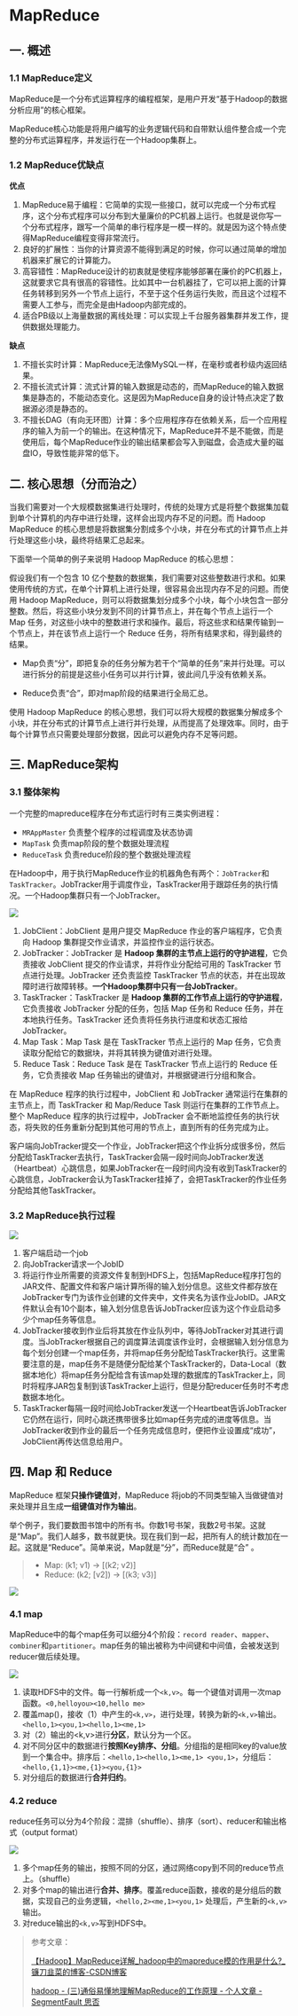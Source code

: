 # MapReduce

## 一. 概述

### 1.1 MapReduce定义

MapReduce是一个分布式运算程序的编程框架，是用户开发“基于Hadoop的数据分析应用”的核心框架。

MapReduce核心功能是将用户编写的业务逻辑代码和自带默认组件整合成一个完整的分布式运算程序，并发运行在一个Hadoop集群上。

### 1.2 MapReduce优缺点

**优点**

1. MapReduce易于编程：它简单的实现一些接口，就可以完成一个分布式程序，这个分布式程序可以分布到大量廉价的PC机器上运行。也就是说你写一个分布式程序，跟写一个简单的串行程序是一模一样的。就是因为这个特点使得MapReduce编程变得非常流行。
2. 良好的扩展性：当你的计算资源不能得到满足的时候，你可以通过简单的增加机器来扩展它的计算能力。
3. 高容错性：MapReduce设计的初衷就是使程序能够部署在廉价的PC机器上，这就要求它具有很高的容错性。比如其中一台机器挂了，它可以把上面的计算任务转移到另外一个节点上运行，不至于这个任务运行失败，而且这个过程不需要人工参与，而完全是由Hadoop内部完成的。
4. 适合PB级以上海量数据的离线处理：可以实现上千台服务器集群并发工作，提供数据处理能力。

**缺点**

1. 不擅长实时计算：MapReduce无法像MySQL一样，在毫秒或者秒级内返回结果。
2. 不擅长流式计算：流式计算的输入数据是动态的，而MapReduce的输入数据集是静态的，不能动态变化。这是因为MapReduce自身的设计特点决定了数据源必须是静态的。
3. 不擅长DAG（有向无环图）计算：多个应用程序存在依赖关系，后一个应用程序的输入为前一个的输出。在这种情况下，MapReduce并不是不能做，而是使用后，每个MapReduce作业的输出结果都会写入到磁盘，会造成大量的磁盘IO，导致性能非常的低下。

## 二. 核心思想（分而治之）

当我们需要对一个大规模数据集进行处理时，传统的处理方式是将整个数据集加载到单个计算机的内存中进行处理，这样会出现内存不足的问题。而 Hadoop MapReduce 的核心思想是将数据集分割成多个小块，并在分布式的计算节点上并行处理这些小块，最终将结果汇总起来。

下面举一个简单的例子来说明 Hadoop MapReduce 的核心思想：

假设我们有一个包含 10 亿个整数的数据集，我们需要对这些整数进行求和。如果使用传统的方式，在单个计算机上进行处理，很容易会出现内存不足的问题。而使用 Hadoop MapReduce，则可以将数据集划分成多个小块，每个小块包含一部分整数。然后，将这些小块分发到不同的计算节点上，并在每个节点上运行一个 Map 任务，对这些小块中的整数进行求和操作。最后，将这些求和结果传输到一个节点上，并在该节点上运行一个 Reduce 任务，将所有结果求和，得到最终的结果。

- Map负责“分”，即把复杂的任务分解为若干个“简单的任务”来并行处理。可以进行拆分的前提是这些小任务可以并行计算，彼此间几乎没有依赖关系。

- Reduce负责“合”，即对map阶段的结果进行全局汇总。

使用 Hadoop MapReduce 的核心思想，我们可以将大规模的数据集分解成多个小块，并在分布式的计算节点上进行并行处理，从而提高了处理效率。同时，由于每个计算节点只需要处理部分数据，因此可以避免内存不足等问题。

## 三. MapReduce架构

### 3.1 整体架构

一个完整的mapreduce程序在分布式运行时有三类实例进程：

- `MRAppMaster` 负责整个程序的过程调度及状态协调
- `MapTask` 负责map阶段的整个数据处理流程
- `ReduceTask` 负责reduce阶段的整个数据处理流程

在Hadoop中，用于执行MapReduce作业的机器角色有两个：`JobTracker`和`TaskTracker`。JobTracker用于调度作业，TaskTracker用于跟踪任务的执行情况。一个Hadoop集群只有一个JobTracker。

![](../images/33.png)

1. JobClient：JobClient 是用户提交 MapReduce 作业的客户端程序，它负责向 Hadoop 集群提交作业请求，并监控作业的运行状态。
2. JobTracker：JobTracker 是 **Hadoop 集群的主节点上运行的守护进程**，它负责接收 JobClient 提交的作业请求，并将作业分配给可用的 TaskTracker 节点进行处理。JobTracker 还负责监控 TaskTracker 节点的状态，并在出现故障时进行故障转移。**一个Hadoop集群中只有一台JobTracker**。
3. TaskTracker：TaskTracker 是 **Hadoop 集群的工作节点上运行的守护进程**，它负责接收 JobTracker 分配的任务，包括 Map 任务和 Reduce 任务，并在本地执行任务。TaskTracker 还负责将任务执行进度和状态汇报给 JobTracker。
4. Map Task：Map Task 是在 TaskTracker 节点上运行的 Map 任务，它负责读取分配给它的数据块，并将其转换为键值对进行处理。
5. Reduce Task：Reduce Task 是在 TaskTracker 节点上运行的 Reduce 任务，它负责接收 Map 任务输出的键值对，并根据键进行分组和聚合。

在 MapReduce 程序的执行过程中，JobClient 和 JobTracker 通常运行在集群的主节点上，而 TaskTracker 和 Map/Reduce Task 则运行在集群的工作节点上。整个 MapReduce 程序的执行过程中，JobTracker 会不断地监控任务的执行状态，将失败的任务重新分配到其他可用的节点上，直到所有的任务完成为止。

客户端向JobTracker提交一个作业，JobTracker把这个作业拆分成很多份，然后分配给TaskTracker去执行，TaskTracker会隔一段时间向JobTracker发送（Heartbeat）心跳信息，如果JobTracker在一段时间内没有收到TaskTracker的心跳信息，JobTracker会认为TaskTracker挂掉了，会把TaskTracker的作业任务分配给其他TaskTracker。

### 3.2 MapReduce执行过程

![](../images/30.png)

1. 客户端启动一个job
2. 向JobTracker请求一个JobID
3. 将运行作业所需要的资源文件复制到HDFS上，包括MapReduce程序打包的JAR文件、配置文件和客户端计算所得的输入划分信息。这些文件都存放在JobTracker专门为该作业创建的文件夹中，文件夹名为该作业JobID。JAR文件默认会有10个副本，输入划分信息告诉JobTracker应该为这个作业启动多少个map任务等信息。
4. JobTracker接收到作业后将其放在作业队列中，等待JobTracker对其进行调度。当JobTracker根据自己的调度算法调度该作业时，会根据输入划分信息为每个划分创建一个map任务，并将map任务分配给TaskTracker执行。这里需要注意的是，map任务不是随便分配给某个TaskTracker的，Data-Local（数据本地化）将map任务分配给含有该map处理的数据库的TaskTracker上，同时将程序JAR包复制到该TaskTracker上运行，但是分配reducer任务时不考虑数据本地化。
5. TaskTracker每隔一段时间给JobTracker发送一个Heartbeat告诉JobTracker它仍然在运行，同时心跳还携带很多比如map任务完成的进度等信息。当JobTracker收到作业的最后一个任务完成信息时，便把作业设置成“成功”，JobClient再传达信息给用户。

## 四. Map 和 Reduce

MapReduce 框架**只操作键值对**，MapReduce 将job的不同类型输入当做键值对来处理并且生成**一组键值对作为输出**。

举个例子，我们要数图书馆中的所有书。你数1号书架，我数2号书架。这就是“Map”。我们人越多，数书就更快。现在我们到一起，把所有人的统计数加在一起。这就是“Reduce”。简单来说，Map就是“分”，而Reduce就是“合” 。

> - Map: (k1; v1) → [(k2; v2)]
> - Reduce: (k2; [v2]) → [(k3; v3)]

![](../images/31.png)

### 4.1 map

MapReduce中的每个map任务可以细分4个阶段：`record reader`、`mapper`、`combiner`和`partitioner`。map任务的输出被称为中间键和中间值，会被发送到reducer做后续处理。

![](../images/32.png)

1. 读取HDFS中的文件。每一行解析成一个`<k,v>`。每一个键值对调用一次map函数。`<0,helloyou><10,hello me>`
2. 覆盖map()，接收（1）中产生的`<k,v>`，进行处理，转换为新的`<k,v>`输出。`<hello,1><you,1><hello,1><me,1>`
3. 对（2）输出的<k,v>进行**分区**，默认分为一个区。
4. 对不同分区中的数据进行**按照Key排序、分组**。分组指的是相同key的value放到一个集合中。排序后：`<hello,1><hello,1><me,1> <you,1>`，分组后：`<hello,{1,1}><me,{1}><you,{1}>`
5. 对分组后的数据进行**合并归约**。

### 4.2 reduce

reduce任务可以分为4个阶段：混排（shuffle）、排序（sort）、reducer和输出格式（output format）

![](../images/32.png)

1. 多个map任务的输出，按照不同的分区，通过网络copy到不同的reduce节点上。（shuffle）
2. 对多个map的输出进行**合并、排序**。覆盖reduce函数，接收的是分组后的数据，实现自己的业务逻辑，`<hello,2><me,1><you,1>` 处理后，产生新的`<k,v>`输出。
3. 对reduce输出的`<k,v>`写到HDFS中。



> 参考文章：
>
> [【Hadoop】MapReduce详解_hadoop中的mapreduce模的作用是什么?_镰刀韭菜的博客-CSDN博客](https://blog.csdn.net/ARPOSPF/article/details/107591051)
>
> [hadoop - (三)通俗易懂地理解MapReduce的工作原理 - 个人文章 - SegmentFault 思否](https://segmentfault.com/a/1190000037645246)